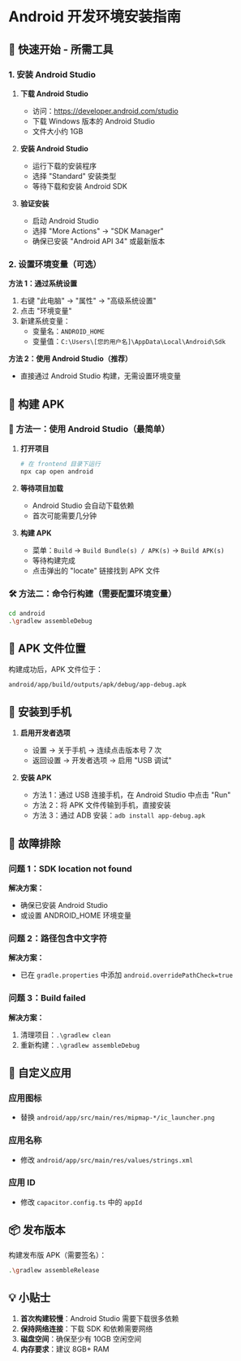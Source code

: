 # Android 开发环境安装指南

## 🚀 快速开始 - 所需工具

### 1. 安装 Android Studio

1. **下载 Android Studio**
   - 访问：https://developer.android.com/studio
   - 下载 Windows 版本的 Android Studio
   - 文件大小约 1GB

2. **安装 Android Studio**
   - 运行下载的安装程序
   - 选择 "Standard" 安装类型
   - 等待下载和安装 Android SDK

3. **验证安装**
   - 启动 Android Studio
   - 选择 "More Actions" → "SDK Manager"
   - 确保已安装 "Android API 34" 或最新版本

### 2. 设置环境变量（可选）

**方法 1：通过系统设置**
1. 右键 "此电脑" → "属性" → "高级系统设置"
2. 点击 "环境变量"
3. 新建系统变量：
   - 变量名：`ANDROID_HOME`
   - 变量值：`C:\Users\[您的用户名]\AppData\Local\Android\Sdk`

**方法 2：使用 Android Studio（推荐）**
- 直接通过 Android Studio 构建，无需设置环境变量

## 📱 构建 APK

### 🎯 方法一：使用 Android Studio（最简单）

1. **打开项目**
   ```bash
   # 在 frontend 目录下运行
   npx cap open android
   ```

2. **等待项目加载**
   - Android Studio 会自动下载依赖
   - 首次可能需要几分钟

3. **构建 APK**
   - 菜单：`Build` → `Build Bundle(s) / APK(s)` → `Build APK(s)`
   - 等待构建完成
   - 点击弹出的 "locate" 链接找到 APK 文件

### 🛠️ 方法二：命令行构建（需要配置环境变量）

```bash
cd android
.\gradlew assembleDebug
```

## 📂 APK 文件位置

构建成功后，APK 文件位于：
```
android/app/build/outputs/apk/debug/app-debug.apk
```

## 📱 安装到手机

1. **启用开发者选项**
   - 设置 → 关于手机 → 连续点击版本号 7 次
   - 返回设置 → 开发者选项 → 启用 "USB 调试"

2. **安装 APK**
   - 方法 1：通过 USB 连接手机，在 Android Studio 中点击 "Run"
   - 方法 2：将 APK 文件传输到手机，直接安装
   - 方法 3：通过 ADB 安装：`adb install app-debug.apk`

## 🔧 故障排除

### 问题 1：SDK location not found
**解决方案：**
- 确保已安装 Android Studio
- 或设置 ANDROID_HOME 环境变量

### 问题 2：路径包含中文字符
**解决方案：**
- 已在 `gradle.properties` 中添加 `android.overridePathCheck=true`

### 问题 3：Build failed
**解决方案：**
1. 清理项目：`.\gradlew clean`
2. 重新构建：`.\gradlew assembleDebug`

## 🎨 自定义应用

### 应用图标
- 替换 `android/app/src/main/res/mipmap-*/ic_launcher.png`

### 应用名称
- 修改 `android/app/src/main/res/values/strings.xml`

### 应用 ID
- 修改 `capacitor.config.ts` 中的 `appId`

## 📦 发布版本

构建发布版 APK（需要签名）：
```bash
.\gradlew assembleRelease
```

## 💡 小贴士

1. **首次构建较慢**：Android Studio 需要下载很多依赖
2. **保持网络连接**：下载 SDK 和依赖需要网络
3. **磁盘空间**：确保至少有 10GB 空闲空间
4. **内存要求**：建议 8GB+ RAM 